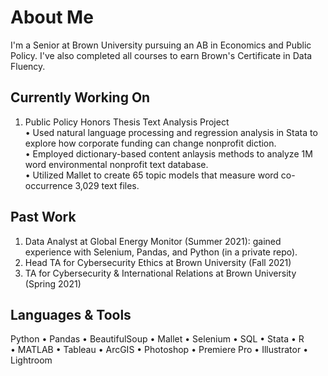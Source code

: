 # About Me

I'm a Senior at Brown University pursuing an AB in Economics and Public Policy. I've also completed all courses to earn Brown's Certificate in Data Fluency.

## Currently Working On
1. Public Policy Honors Thesis Text Analysis Project<br />
  • Used natural language processing and regression analysis in Stata to explore how corporate funding can change nonprofit diction.<br />
  • Employed dictionary-based content anlaysis methods to analyze 1M word environmental nonprofit text database.<br />
  • Utilized Mallet to create 65 topic models that measure word co-occurrence 3,029 text files.<br />

## Past Work
1. Data Analyst at Global Energy Monitor (Summer 2021): gained experience with Selenium, Pandas, and Python (in a private repo).<br />
2. Head TA for Cybersecurity Ethics at Brown University (Fall 2021)<br />
3. TA for Cybersecurity & International Relations at Brown University (Spring 2021)<br />

## Languages & Tools
Python
• Pandas
• BeautifulSoup
• Mallet
• Selenium
• SQL
• Stata
• R
• MATLAB
• Tableau
• ArcGIS
• Photoshop
• Premiere Pro
• Illustrator
• Lightroom
